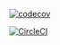 [![codecov](https://codecov.io/gh/aliyome/kusa-button-clone/branch/master/graph/badge.svg)](https://codecov.io/gh/aliyome/kusa-button-clone)

[![CircleCI](https://circleci.com/gh/aliyome/kusa-button-clone.svg?style=svg)](https://circleci.com/gh/aliyome/kusa-button-clone)
